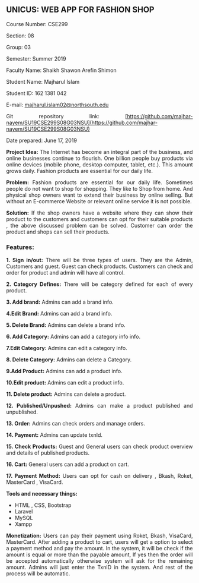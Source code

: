 <div style="text-align: justify;">
<h2>UNICUS: WEB APP FOR FASHION SHOP</h2>

Course Number: CSE299

Section: 08

Group: 03

Semester: Summer 2019

Faculty Name: Shaikh Shawon Arefin Shimon

Student Name: Majharul Islam

Student ID: 162 1381 042

E-mail: [majharul.islam02@northsouth.edu](mailto:majharul.islam02@northsouth.edu)

Git repository link: [https://github.com/majhar-nayem/SU19CSE299S08G03NSU](https://github.com/majhar-nayem/SU19CSE299S08G03NSU)

Date prepared:  June 17, 2019


**Project Idea:**  The Internet has become an integral part of the business, and online businesses continue to flourish. One billion people buy products via online devices (mobile phone, desktop computer, tablet, etc.). This amount grows daily. Fashion products are essential for our daily life.

**Problem:** Fashion products are essential for our daily life. Sometimes people do not want to shop for shopping. They like to Shop from home. And physical shop owners want to extend their business by online selling. But without an E-commerce Website or relevant online service it is not possible.

**Solution:** If the shop owners have a website where they can show their product to the customers and customers can opt for their suitable products , the above discussed problem can be solved. Customer can order the product and shops can sell their products.

<h3>Features:</h3>

**1. Sign in/out:** There will be three types of users. They are the Admin, Customers and guest. Guest can check products. Customers can check and order for product and admin will have all control.

**2. Category Defines:** There will be category defined for each of every product.

**3. Add brand:** Admins can add a brand info.

**4.Edit Brand:** Admins can add a brand info.

**5. Delete Brand:** Admins can delete a brand info.

**6. Add Category:** Admins can add a category info info.

**7.Edit Category:** Admins can edit a category info.

**8. Delete Category:** Admins can delete a Category.

**9.Add Product:** Admins can add a product info.

**10.Edit product:** Admins can edit a product info.

**11. Delete product:** Admins can delete a product.

**12. Published/Unpushed:** Admins can make a product published and unpublished.

**13. Order:** Admins can check orders and manage orders.

**14. Payment:** Admins can update txnId.

**15. Check Products:** Guest and General users can check product overview and details of published products.

**16. Cart:** General users can add a product on cart.

**17. Payment Method:** Users can opt for cash on delivery , Bkash, Roket, MasterCard , VisaCard.

**Tools and necessary things:**

- HTML , CSS, Bootstrap
- Laravel
- MySQL
- Xampp

**Monetization:** Users can pay their payment using Roket, Bkash, VisaCard, MasterCard. After adding a product to cart, users will get a option to select a payment method and pay the amount. In the system, it will be check if the amount is equal or more than the payable amount, If yes then the order will be accepted automatically otherwise system will ask for the remaining amount. Admins will just enter the TxnID in the system. And rest of the process will be automatic.

</div>